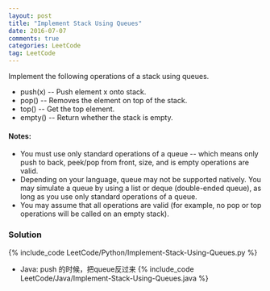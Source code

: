 ```yaml
---
layout: post
title: "Implement Stack Using Queues"
date: 2016-07-07
comments: true
categories: LeetCode
tag: LeetCode
---
```


Implement the following operations of a stack using queues.

* push(x) -- Push element x onto stack.
* pop() -- Removes the element on top of the stack.
* top() -- Get the top element.
* empty() -- Return whether the stack is empty.

#### Notes:
* You must use only standard operations of a queue -- which means only push to back, peek/pop from front, size, and is empty operations are valid.
* Depending on your language, queue may not be supported natively. You may simulate a queue by using a list or deque (double-ended queue), as long as you use only standard operations of a queue.
* You may assume that all operations are valid (for example, no pop or top operations will be called on an empty stack).

<!--more-->

### Solution
{% include_code LeetCode/Python/Implement-Stack-Using-Queues.py %}

* Java: push 的时候，把queue反过来
{% include_code LeetCode/Java/Implement-Stack-Using-Queues.java %}
